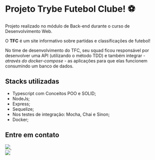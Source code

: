 # Projeto Trybe Futebol Clube! :soccer:
Projeto realizado no módulo de Back-end durante o curso de Desenvolvimento Web.

O **TFC** é um site informativo sobre partidas e classificações de futebol!

No time de desenvolvimento do TFC, seu squad ficou responsável por desenvolver uma API (utilizando o método TDD) e também integrar - *através do docker-compose* - as aplicações para que elas funcionem consumindo um banco de dados.

## Stacks utilizadas
- Typescript com Conceitos POO e SOLID;
- NodeJs;
- Express;
- Sequelize;
- Nos testes de integração: Mocha, Chai e Sinon;
- Docker;

## Entre em contato
<a href="https://www.linkedin.com/in/khyradeoliveira">
    <img src="https://img.shields.io/badge/linkedin-%230077B5.svg?&style=for-the-badge&logo=linkedin&logoColor=white" target="_blank">
  </a>&nbsp;&nbsp;
  <a href="mailto:khyrak@gmail.com"><br>
    <img src="https://img.shields.io/badge/Gmail-D14836?style=for-the-badge&logo=gmail&logoColor=white" target="_blank">
  
<!-- Olá, Tryber!
Esse é apenas um arquivo inicial para o README do seu projeto no qual você pode customizar e reutilizar todas as vezes que for executar o trybe-publisher.

Para deixá-lo com a sua cara, basta alterar o seguinte arquivo da sua máquina: ~/.student-repo-publisher/custom/_NEW_README.md

É essencial que você preencha esse documento por conta própria, ok?
Não deixe de usar nossas dicas de escrita de README de projetos, e deixe sua criatividade brilhar!
:warning: IMPORTANTE: você precisa deixar nítido:
- quais arquivos/pastas foram desenvolvidos por você; 
- quais arquivos/pastas foram desenvolvidos por outra pessoa estudante;
- quais arquivos/pastas foram desenvolvidos pela Trybe.
-->
